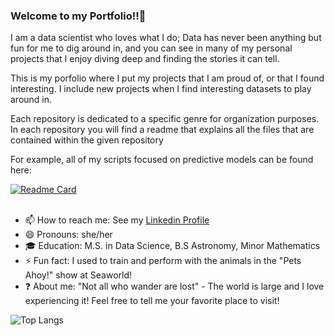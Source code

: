 ### Welcome to my Portfolio!!👋

I am a data scientist who loves what I do; Data has never been anything but fun for me to dig around in, and you can see in many of my personal projects that I enjoy diving deep and finding the stories it can tell.


This is my porfolio where I put my projects that I am proud of, or that I found interesting.
I include new projects when I find interesting datasets to play around in.


Each repository is dedicated to a specific genre for organization purposes. In each repository you will find a readme that explains all the files that are contained within the given repository

For example, all of my scripts focused on predictive models can be found here:

[![Readme Card](https://github-readme-stats.vercel.app/api/pin/?username=plaiddragon&repo=machine-learning)](https://github.com/PlaidDragon/Machine-Learning)
<br>
<br>
- 📫 How to reach me: See my [Linkedin Profile](www.linkedin.com/in/kristiana-reed)
- 😄 Pronouns: she/her
- 🎓 Education: M.S. in Data Science, B.S Astronomy, Minor Mathematics
- ⚡ Fun fact: I used to train and perform with the animals in the "Pets Ahoy!" show at Seaworld!
- ❓ About me: "Not all who wander are lost" - The world is large and I love experiencing it! Feel free to tell me your favorite place to visit!

![Top Langs](https://github-readme-stats.vercel.app/api/top-langs/?username=plaiddragon)


